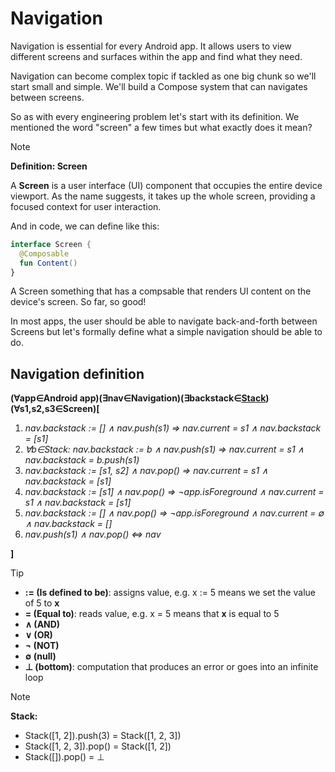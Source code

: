 # Navigation

Navigation is essential for every Android app. 
It allows users to view different screens and surfaces within the app
and find what they need.

Navigation can become complex topic if tackled as one big chunk so we'll start
small and simple. We'll build a Compose system that can navigates between screens.

So as with every engineering problem let's start with its definition.
We mentioned the word "screen" a few times but what exactly does it mean?

> [!NOTE]
> **Definition: Screen**
> 
> A **Screen** is a user interface (UI) component that occupies the entire device viewport. As the name suggests, it takes up the whole screen, providing a focused context for user interaction.

And in code, we can define like this:
```kotlin
interface Screen {
  @Composable
  fun Content()
}
```

A Screen something that has a compsable that renders UI content on the device's screen. So far, so good!

In most apps, the user should be able to navigate back-and-forth between Screens but let's formally define what a simple navigation should be able to do.

## Navigation definition
 
**(∀app∈Android app)(∃nav∈Navigation)(∃backstack∈[Stack](https://en.wikipedia.org/wiki/Stack_(abstract_data_type)))(∀s1,s2,s3∈Screen)[**

1. *nav.backstack := [] ∧ nav.push(s1) ⇒ nav.current = s1 ∧ nav.backstack = [s1]*
2. *∀b∈Stack: nav.backstack := b ∧ nav.push(s1) ⇒ nav.current = s1 ∧ nav.backstack = b.push(s1)*
3. *nav.backstack := [s1, s2] ∧ nav.pop() ⇒ nav.current = s1 ∧ nav.backstack = [s1]*
4. *nav.backstack := [s1] ∧ nav.pop() ⇒ ¬app.isForeground ∧ nav.current = s1 ∧ nav.backstack = [s1]*
5. *nav.backstack := [] ∧ nav.pop() ⇒ ¬app.isForeground ∧ nav.current = ∅ ∧ nav.backstack = []*
6. *nav.push(s1) ∧ nav.pop() ⇔ nav*

**]**

> [!TIP]
> - **:= (Is defined to be)**: assigns value, e.g. x := 5 means we set the value of 5 to **x**
> - **= (Equal to)**: reads value, e.g. x = 5 means that **x** is equal to 5
> - **∧ (AND)**
> - **∨ (OR)**
> - **¬ (NOT)**
> - **∅ (null)**
> - **⊥ (bottom)**: computation that produces an error or goes into an infinite loop

> [!NOTE]
> **Stack:**
>
> - Stack([1, 2]).push(3) = Stack([1, 2, 3])
> - Stack([1, 2, 3]).pop() = Stack([1, 2])
> - Stack([]).pop() = ⊥
